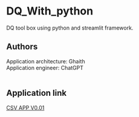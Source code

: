 # DQ_With_python 
DQ tool box using python and streamlit framework.
<br>
## Authors
Application architecture: Ghaith
<br>
Application engineer: ChatGPT
<br>
<br>
## Application link
[CSV APP V0.01](https://dq-with-python-csv-cleansing-v001.streamlit.app/)
